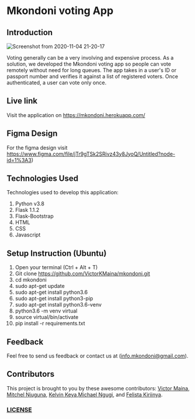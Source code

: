 # Mkondoni voting App

## Introduction

![Screenshot from 2020-11-04 21-20-17](https://user-images.githubusercontent.com/51042819/98153774-c0259f80-1ee4-11eb-9f82-fda03a58c15e.png)

Voting generally can be a very involving and expensive process. As a solution, we developed the Mkondoni voting app so people can vote remotely without need for long queues. The app takes in a user's ID or passport number and verifies it against a list of registered voters. Once authenticated, a user can vote only once.

## Live link

Visit the application on https://mkondoni.herokuapp.com/ 

## Figma Design

For the figma design visit https://www.figma.com/file/jTr9gTSk2SRivz43y8JyoQ/Untitled?node-id=1%3A3)

## Technologies Used

Technologies used to develop this application:

1. Python v3.8
2. Flask 1.1.2
3. Flask-Bootstrap
4. HTML 
5. CSS
6. Javascript

## Setup Instruction (Ubuntu)

1. Open your terminal (Ctrl + Alt + T)
2. Git clone https://github.com/VictorKMaina/mkondoni.git
3. cd mkondoni 
4. sudo apt-get update
5. sudo apt-get install python3.6
6. sudo apt-get install python3-pip
7. sudo apt-get install python3.6-venv
8. python3.6 -m venv virtual
9. source virtual/bin/activate
10. pip install -r requirements.txt

## Feedback

Feel free to send us feedback or contact us at (info.mkondoni@gmail.com).

## Contributors

This project is brought to you by these awesome contributors: [Victor Maina](https://github.com/VictorKMaina), [Mitchel Njuguna](https://github.com/mishel254), [Kelvin Keya](https://github.com/kev127),[Michael Ngugi](https://github.com/mikengugy), and [Felista Kiriinya](https://github.com/felkiriinya).

### [LICENSE](/LICENSE)
